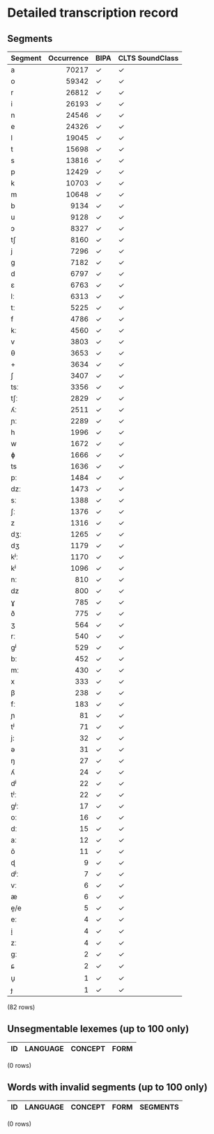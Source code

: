 
# Detailed transcription record

## Segments

| Segment | Occurrence | BIPA | CLTS SoundClass |
|:----------|-------------:|:-------|:------------------|
| a | 70217 | ✓ | ✓ |
| o | 59342 | ✓ | ✓ |
| r | 26812 | ✓ | ✓ |
| i | 26193 | ✓ | ✓ |
| n | 24546 | ✓ | ✓ |
| e | 24326 | ✓ | ✓ |
| l | 19045 | ✓ | ✓ |
| t | 15698 | ✓ | ✓ |
| s | 13816 | ✓ | ✓ |
| p | 12429 | ✓ | ✓ |
| k | 10703 | ✓ | ✓ |
| m | 10648 | ✓ | ✓ |
| b | 9134 | ✓ | ✓ |
| u | 9128 | ✓ | ✓ |
| ɔ | 8327 | ✓ | ✓ |
| tʃ | 8160 | ✓ | ✓ |
| j | 7296 | ✓ | ✓ |
| g | 7182 | ✓ | ✓ |
| d | 6797 | ✓ | ✓ |
| ɛ | 6763 | ✓ | ✓ |
| lː | 6313 | ✓ | ✓ |
| tː | 5225 | ✓ | ✓ |
| f | 4786 | ✓ | ✓ |
| kː | 4560 | ✓ | ✓ |
| v | 3803 | ✓ | ✓ |
| θ | 3653 | ✓ | ✓ |
| + | 3634 | ✓ | ✓ |
| ʃ | 3407 | ✓ | ✓ |
| tsː | 3356 | ✓ | ✓ |
| tʃː | 2829 | ✓ | ✓ |
| ʎː | 2511 | ✓ | ✓ |
| ɲː | 2289 | ✓ | ✓ |
| h | 1996 | ✓ | ✓ |
| w | 1672 | ✓ | ✓ |
| ɸ | 1666 | ✓ | ✓ |
| ts | 1636 | ✓ | ✓ |
| pː | 1484 | ✓ | ✓ |
| dzː | 1473 | ✓ | ✓ |
| sː | 1388 | ✓ | ✓ |
| ʃː | 1376 | ✓ | ✓ |
| z | 1316 | ✓ | ✓ |
| dʒː | 1265 | ✓ | ✓ |
| dʒ | 1179 | ✓ | ✓ |
| kʲː | 1170 | ✓ | ✓ |
| kʲ | 1096 | ✓ | ✓ |
| nː | 810 | ✓ | ✓ |
| dz | 800 | ✓ | ✓ |
| ɣ | 785 | ✓ | ✓ |
| ð | 775 | ✓ | ✓ |
| ʒ | 564 | ✓ | ✓ |
| rː | 540 | ✓ | ✓ |
| gʲ | 529 | ✓ | ✓ |
| bː | 452 | ✓ | ✓ |
| mː | 430 | ✓ | ✓ |
| x | 333 | ✓ | ✓ |
| β | 238 | ✓ | ✓ |
| fː | 183 | ✓ | ✓ |
| ɲ | 81 | ✓ | ✓ |
| tʲ | 71 | ✓ | ✓ |
| j: | 32 | ✓ | ✓ |
| ə | 31 | ✓ | ✓ |
| ŋ | 27 | ✓ | ✓ |
| ʎ | 24 | ✓ | ✓ |
| dʲ | 22 | ✓ | ✓ |
| tʲː | 22 | ✓ | ✓ |
| gʲː | 17 | ✓ | ✓ |
| oː | 16 | ✓ | ✓ |
| dː | 15 | ✓ | ✓ |
| aː | 12 | ✓ | ✓ |
| õ | 11 | ✓ | ✓ |
| ɖ | 9 | ✓ | ✓ |
| dʲː | 7 | ✓ | ✓ |
| vː | 6 | ✓ | ✓ |
| æ | 6 | ✓ | ✓ |
| ḙ/e | 5 | ✓ | ✓ |
| eː | 4 | ✓ | ✓ |
| i̞ | 4 | ✓ | ✓ |
| zː | 4 | ✓ | ✓ |
| gː | 2 | ✓ | ✓ |
| ɕ | 2 | ✓ | ✓ |
| u̞ | 1 | ✓ | ✓ |
| ɟ | 1 | ✓ | ✓ |

(82 rows)



## Unsegmentable lexemes (up to 100 only)

| ID | LANGUAGE | CONCEPT | FORM |
|------|------------|-----------|--------|

(0 rows)



## Words with invalid segments (up to 100 only)

| ID | LANGUAGE | CONCEPT | FORM | SEGMENTS |
|------|------------|-----------|--------|------------|

(0 rows)



